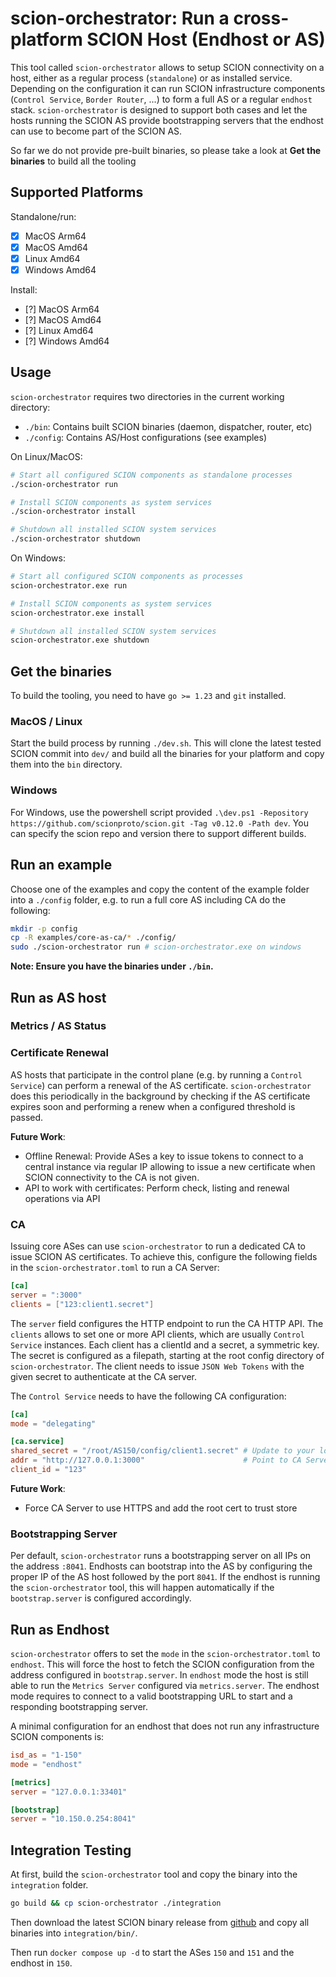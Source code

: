 # scion-orchestrator: Run a cross-platform SCION Host (Endhost or AS) 
This tool called `scion-orchestrator` allows to setup SCION connectivity on a host, either as a regular process (`standalone`) or as installed service. Depending on the configuration it can run SCION infrastructure components (`Control Service`, `Border Router`, ...) to form a full AS or a regular `endhost` stack. `scion-orchestrator` is designed to support both cases and let the hosts running the SCION AS provide bootstrapping servers that the endhost can use to become part of the SCION AS.

So far we do not provide pre-built binaries, so please take a look at **Get the binaries** to build all the tooling

## Supported Platforms
Standalone/run:
- [x] MacOS Arm64
- [x] MacOS Amd64
- [x] Linux Amd64
- [x] Windows Amd64

Install:
- [?] MacOS Arm64
- [?] MacOS Amd64
- [?] Linux Amd64
- [?] Windows Amd64

## Usage
`scion-orchestrator` requires two directories in the current working directory:
- `./bin`: Contains built SCION binaries (daemon, dispatcher, router, etc)
- `./config`: Contains AS/Host configurations (see examples)

On Linux/MacOS:
```sh
# Start all configured SCION components as standalone processes
./scion-orchestrator run

# Install SCION components as system services
./scion-orchestrator install

# Shutdown all installed SCION system services
./scion-orchestrator shutdown
```

On Windows:
```sh
# Start all configured SCION components as processes
scion-orchestrator.exe run

# Install SCION components as system services
scion-orchestrator.exe install

# Shutdown all installed SCION system services
scion-orchestrator.exe shutdown
```

## Get the binaries
To build the tooling, you need to have `go >= 1.23` and `git` installed. 

### MacOS / Linux
Start the build process by running `./dev.sh`. This will clone the latest tested SCION commit into `dev/` and build all the binaries for your platform and copy them into the `bin` directory.

### Windows
For Windows, use the powershell script provided `.\dev.ps1 -Repository https://github.com/scionproto/scion.git -Tag v0.12.0 -Path dev`. You can specify the scion repo and version there to support different builds.

## Run an example
Choose one of the examples and copy the content of the example folder into a `./config` folder, e.g. to run a full core AS including CA do the following:
```sh
mkdir -p config
cp -R examples/core-as-ca/* ./config/
sudo ./scion-orchestrator run # scion-orchestrator.exe on windows
```
**Note: Ensure you have the binaries under `./bin`.**

## Run as AS host

### Metrics / AS Status

### Certificate Renewal
AS hosts that participate in the control plane (e.g. by running a `Control Service`) can perform a renewal of the AS certificate. `scion-orchestrator` does this periodically in the background by checking if the AS certificate expires soon and performing a renew when a configured threshold is passed. 

**Future Work**:
- Offline Renewal: Provide ASes a key to issue tokens to connect to a central instance via regular IP allowing to issue a new certificate when SCION connectivity to the CA is not given.
- API to work with certificates: Perform check, listing and renewal operations via API

### CA 
Issuing core ASes can use `scion-orchestrator` to run a dedicated CA to issue SCION AS certificates. To achieve this, configure the following fields in the `scion-orchestrator.toml` to run a CA Server:

```toml
[ca]
server = ":3000"
clients = ["123:client1.secret"]
```

The `server` field configures the HTTP endpoint to run the CA HTTP API. The `clients` allows to set one or more API clients, which are usually `Control Service` instances. Each client has a clientId and a secret, a symmetric key. The secret is configured as a filepath, starting at the root config directory of `scion-orchestrator`. The client needs to issue `JSON Web Tokens` with the given secret to authenticate at the CA server.

The `Control Service` needs to have the following CA configuration:
```toml
[ca]
mode = "delegating"

[ca.service]
shared_secret = "/root/AS150/config/client1.secret" # Update to your location
addr = "http://127.0.0.1:3000"                      # Point to CA Server
client_id = "123"
```

**Future Work**:
- Force CA Server to use HTTPS and add the root cert to trust store

### Bootstrapping Server
Per default, `scion-orchestrator` runs a bootstrapping server on all IPs on the address `:8041`. Endhosts can bootstrap into the AS by configuring the proper IP of the AS host followed by the port `8041`. If the endhost is running the `scion-orchestrator` tool, this will happen automatically if the `bootstrap.server` is configured accordingly.

## Run as Endhost
`scion-orchestrator` offers to set the `mode` in the `scion-orchestrator.toml` to `endhost`. This will force the host to fetch the SCION configuration from the address configured in `bootstrap.server`. In `endhost` mode the host is still able to run the `Metrics Server` configured via `metrics.server`. The endhost mode requires to connect to a valid bootstrapping URL to start and a responding bootstrapping server.

A minimal configuration for an endhost that does not run any infrastructure SCION components is:

```toml
isd_as = "1-150"
mode = "endhost"

[metrics]
server = "127.0.0.1:33401"

[bootstrap]
server = "10.150.0.254:8041"
```

## Integration Testing
At first, build the `scion-orchestrator` tool and copy the binary into the `integration` folder.
```sh 
go build && cp scion-orchestrator ./integration
```

Then download the latest SCION binary release from [github](https://github.com/scionproto/scion/releases/tag/v0.11.0) and copy all binaries into `integration/bin/`.

Then run `docker compose up -d` to start the ASes `150` and `151` and the endhost in `150`.
